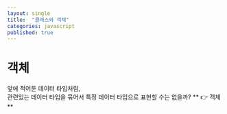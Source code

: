 ```yaml
---
layout: single
title:  "클래스와 객체"
categories: javascript
published: true
---
```


# 객체

앞에 적어둔 데이터 타입처럼,  
관련있는 데이터 타입을 묶어서 특정 데이터 타입으로 표현할 수는 없을까?
** :point_right: 객체**